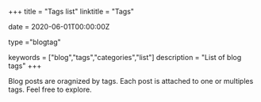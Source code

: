 +++
title = "Tags list"
linktitle = "Tags"

date = 2020-06-01T00:00:00Z

type ="blogtag"

keywords = ["blog","tags","categories","list"]
description = "List of blog tags"
+++

Blog posts are oragnized by tags. Each post is attached to one or multiples tags. Feel free to explore.
